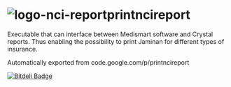 # ![logo-nci-report](https://cloud.githubusercontent.com/assets/1911436/6884882/06c7d47c-d606-11e4-932f-749eefe2fb61.png)printncireport 

Executable that can interface between Medismart software and Crystal reports. Thus enabling the possibility to print Jaminan for different types of insurance.

Automatically exported from code.google.com/p/printncireport


[![Bitdeli Badge](https://d2weczhvl823v0.cloudfront.net/SamTheisens/printncireport/trend.png)](https://bitdeli.com/free "Bitdeli Badge")


